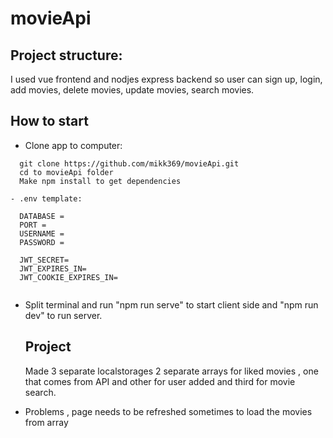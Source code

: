 # movieApi

## Project structure:

I used vue frontend and nodjes express backend so user can sign up, login,
add movies, delete movies, update movies, search movies.

## How to start

- Clone app to computer:

```
  git clone https://github.com/mikk369/movieApi.git
  cd to movieApi folder
  Make npm install to get dependencies

- .env template:

  DATABASE =
  PORT =
  USERNAME =
  PASSWORD =

  JWT_SECRET=
  JWT_EXPIRES_IN=
  JWT_COOKIE_EXPIRES_IN=


```

- Split terminal and run "npm run serve" to start client side
  and "npm run dev" to run server.

  ## Project

  Made 3 separate localstorages 2 separate arrays for liked movies , one that comes from API
  and other for user added and third for movie search.

- Problems , page needs to be refreshed sometimes to load the movies from array
